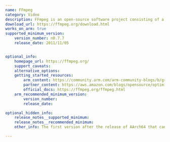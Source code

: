 ```yaml
---
name: FFmpeg
category: Video
description: FFmpeg is an open-source software project consisting of a suite of libraries and programs for handling video, audio, and other multimedia files and streams. 
download_url: https://ffmpeg.org/download.html
works_on_arm: true
supported_minimum_version:
    version_number: n0.7.7
    release_date: 2011/11/05


optional_info:
    homepage_url: https://ffmpeg.org/
    support_caveats:
    alternative_options:
    getting_started_resources:
        arm_content: https://community.arm.com/arm-community-blogs/b/graphics-gaming-and-vr-blog/posts/quick-tips-use-ffmpeg-to-convert-pictures-to-raw-rgb565
        partner_content: https://aws.amazon.com/blogs/opensource/optimized-video-encoding-with-ffmpeg-on-aws-graviton-processors/
        official_docs: https://ffmpeg.org/ffmpeg.html
    arm_recommended_minimum_version:
        version_number:
        release_date:

optional_hidden_info:
    release_notes__supported_minimum:
    release_notes__recommended_minimum:
    other_info: The first version after the release of AArch64 that can be built on ARM is n0.7.7 version.

---
```

